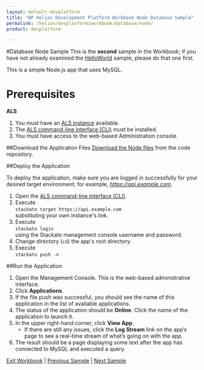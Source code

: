 ```yaml
---
layout: default-devplatform
title: "HP Helion Development Platform Workbook Node Database Sample"
permalink: /helion/devplatform/workbook/database/node/
product: devplatform

---
```

#Database Node Sample
This is the **second** sample in the Workbook; if you have not already examined the [HelloWorld](/helion/devplatform/workbook/helloworld/node/) sample, please do that one first.

This is a simple Node.js app that uses MySQL. 
# Prerequisites
**ALS**

1. You must have an [ALS instance](/helion/devplatform/community/install-als/) available. 
2. The  [ALS command-line interface (CLI)](http://docs.stackato.com/user/client/index.html#client) must be installed. 
3. You must have access to the web-based Administration console.

##Download the Application Files
[Download the Node files](https://gitlab.gozer.hpcloud.net/developer-experience/mysql-node/) from the code repository.

##Deploy the Application

To deploy the application, make sure you are logged in successfully for your desired target environment; for example, *https://api.example.com*.

1. Open the  [ALS command-line interface (CLI)](http://docs.stackato.com/user/client/index.html#client).
2.	Execute <br>`stackato target https://api.example.com`<br>substituting your own instance's link.
3.	Execute <br>`stackato login`<br> using the Stackato management console username and password.
4. Change directory (`cd`) the app's root directory.
5. Execute <br>`stackato push -n`  

##Run the Application

1. Open the Management Console. This is the web-based administrative interface.
2. Click **Applications**.
3.  If the file push was successful, you should see the name of this application in the list of available applications. 
4. The status of the application should be **Online**. Click the name of the application to launch it. 
5. In the upper right-hand corner, click **View App**.
	- If there are still any issues, click the **Log Stream** link on the app’s page to see a real-time stream of what’s going on with the app. 
6. The result should be a page displaying some text after the app has connected to MySQL and executed a query. 



[Exit Workbook](/helion/devplatform/) | [Previous Sample](/helion/devplatform/workbook/helloworld/node/) | [Next Sample](/helion/devplatform/workbook/messaging/node/)